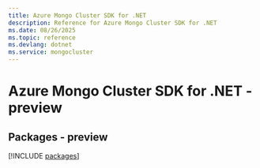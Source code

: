 ```yaml
---
title: Azure Mongo Cluster SDK for .NET
description: Reference for Azure Mongo Cluster SDK for .NET
ms.date: 08/26/2025
ms.topic: reference
ms.devlang: dotnet
ms.service: mongocluster
---
```

# Azure Mongo Cluster SDK for .NET - preview
## Packages - preview
[!INCLUDE [packages](mongo-cluster-index.md)]